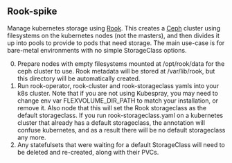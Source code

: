 ## Rook-spike

Manage kubernetes storage using [Rook](https://www.rook.io).
This creates a [Ceph](https://ceph.com/) cluster using filesystems on the
kubernetes nodes (not the masters), and then divides it up into pools to provide to pods that need storage.
The main use-case is for bare-metal environments with no simple StorageClass options.

0. Prepare nodes with empty filesystems mounted at /opt/rook/data for the ceph cluster to use. Rook metadata
will be stored at /var/lib/rook, but this directory will be automatically created.
1. Run rook-operator, rook-cluster and rook-storageclass yamls into your k8s cluster. Note that if you are
not using Kubespray, you may need to change env var FLEXVOLUME_DIR_PATH to match your installation, or remove it.
Also node that this will set the Rook storageclass as the default storageclass. If you run rook-storageclass.yaml on
a kubernetes cluster that already has a default storageclass, the annotation will confuse kubernetes, and as a result
there will be no default storageclass any more.
2. Any statefulsets that were waiting for a default StorageClass will need to be deleted and re-created, along with
their PVCs.